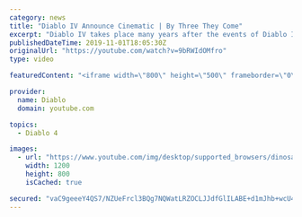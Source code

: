 ```yaml
---
category: news
title: "Diablo IV Announce Cinematic | By Three They Come"
excerpt: "Diablo IV takes place many years after the events of Diablo III, after millions have been slaughtered by the actions of the High ..."
publishedDateTime: 2019-11-01T18:05:30Z
originalUrl: "https://youtube.com/watch?v=9bRWIdOMfro"
type: video

featuredContent: "<iframe width=\"800\" height=\"500\" frameborder=\"0\" src=\"https://www.youtube.com/embed/9bRWIdOMfro\" allow=\"accelerometer; autoplay; encrypted-media; gyroscope; picture-in-picture\" allowfullscreen></iframe>"

provider:
  name: Diablo
  domain: youtube.com

topics:
  - Diablo 4

images:
  - url: "https://www.youtube.com/img/desktop/supported_browsers/dinosaur.png"
    width: 1200
    height: 800
    isCached: true

secured: "vaC9geeeY4QS7/NZUeFrcl3BQg7NQWatLRZOCLJJdfGlILABE+d1mJhb+wcU4ltUHH7RNysbLN56o0tNMadkda+LMn2EGCoFNbdMmsjbaAFNNnacATKXGZ1OCW8LTIFYzvNOm+QcPQjUT9k5XwxFtUnmDjEqZV6dvxNtFADe5xDMjC1m0Z+j4vlO6uaduwDicNsMUuB9kOP4u+8tzm0zrzYs53kgp9hAzyyNuaq5HDKRd350sHogQc38adYW831e6ivaubOmE2diBMpKvlPHGriIsuerMtW4SVdzOHbS1Qw2yUosGfWshpC5ChnivO9j2bFDQw8l85HCHMn8rjkst952THBXNzbEkteXcXrYg/ub4n8Ie/RG3Z1p+unUUMpMReUE9LmPnmV+1dZEZRrvz/hMtSR+bQayIphYs6pUrGHdjO48X+/NzgNotMp5MPXb;XIcb1e9fRj/ZhskrMUv2Vg=="
---
```


